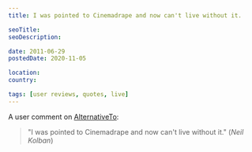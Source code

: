 ```yaml
---
title: I was pointed to Cinemadrape and now can't live without it.

seoTitle:
seoDescription:

date: 2011-06-29
postedDate: 2020-11-05

location:
country:

tags: [user reviews, quotes, live]
---
```


A user comment on [AlternativeTo](https://alternativeto.net/software/cinemadrape/):

> "I was pointed to Cinemadrape and now can't live without it." (_Neil Kolban_)

<!--more-->

